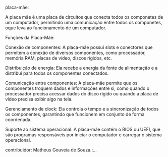 placa-mãe:

A placa mãe é uma placa de circuitos que conecta todos os componetes de um computador, permitindo uma comunicação entre todos os componetes, oque leva ao funcionamento de um computador.

Funções da Placa-Mãe:

Conexão de componentes:
A placa-mãe possui slots e conectores que permitem a conexão de diversos componentes, como processador, memória RAM, placas de vídeo, discos rígidos, etc. 

Distribuição de energia:
Ela recebe a energia da fonte de alimentação e a distribui para todos os componentes conectados.

Comunicação entre componentes:
A placa-mãe permite que os componentes troquem dados e informações entre si, como quando o processador precisa acessar dados do disco rígido ou quando a placa de vídeo precisa exibir algo na tela.

Gerenciamento de clock:
Ela controla o tempo e a sincronização de todos os componentes, garantindo que funcionem em conjunto de forma coordenada. 

Suporte ao sistema operacional:
A placa-mãe contém o BIOS ou UEFI, que são programas responsáveis por iniciar o computador e carregar o sistema operacional.

contribuidor: Matheus Gouveia de Souza.:...